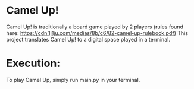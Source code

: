 # Camel Up!
Camel Up! is traditionally a board game played by 2 players (rules found here: https://cdn.1j1ju.com/medias/8b/c6/82-camel-up-rulebook.pdf)
This project translates Camel Up! to a digital space played in a terminal.

# Execution:
To play Camel Up, simply run main.py in your terminal.
